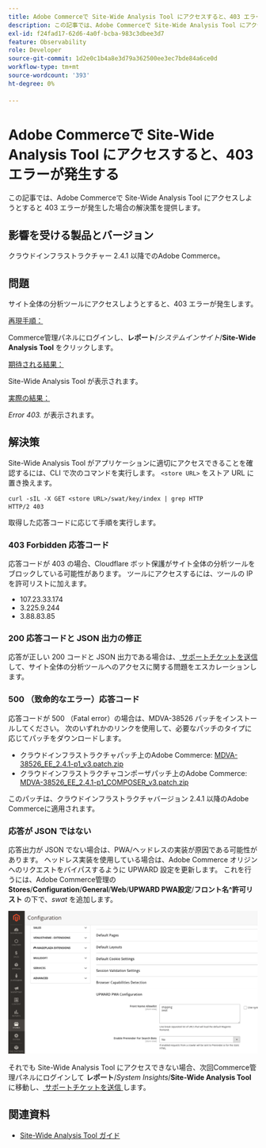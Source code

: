 ```yaml
---
title: Adobe Commerceで Site-Wide Analysis Tool にアクセスすると、403 エラーが発生する
description: この記事では、Adobe Commerceで Site-Wide Analysis Tool にアクセスしようとすると 403 エラーが発生した場合の解決策を提供します。
exl-id: f24fad17-62d6-4a0f-bcba-983c3dbee3d7
feature: Observability
role: Developer
source-git-commit: 1d2e0c1b4a8e3d79a362500ee3ec7bde84a6ce0d
workflow-type: tm+mt
source-wordcount: '393'
ht-degree: 0%

---
```


# Adobe Commerceで Site-Wide Analysis Tool にアクセスすると、403 エラーが発生する

この記事では、Adobe Commerceで Site-Wide Analysis Tool にアクセスしようとすると 403 エラーが発生した場合の解決策を提供します。

## 影響を受ける製品とバージョン

クラウドインフラストラクチャー 2.4.1 以降でのAdobe Commerce。

## 問題

サイト全体の分析ツールにアクセスしようとすると、403 エラーが発生します。

<u> 再現手順：</u>

Commerce管理パネルにログインし、**レポート**/*システムインサイト*/**Site-Wide Analysis Tool** をクリックします。

<u> 期待される結果：</u>

Site-Wide Analysis Tool が表示されます。

<u> 実際の結果：</u>

*Error 403.* が表示されます。


## 解決策

Site-Wide Analysis Tool がアプリケーションに適切にアクセスできることを確認するには、CLI で次のコマンドを実行します。 `<store URL>` をストア URL に置き換えます。

```cURL
curl -sIL -X GET <store URL>/swat/key/index | grep HTTP
HTTP/2 403
```

取得した応答コードに応じて手順を実行します。

### 403 Forbidden 応答コード

応答コードが 403 の場合、Cloudflare ボット保護がサイト全体の分析ツールをブロックしている可能性があります。 ツールにアクセスするには、ツールの IP を許可リストに加えます。

* 107.23.33.174
* 3.225.9.244
* 3.88.83.85

### 200 応答コードと JSON 出力の修正

応答が正しい 200 コードと JSON 出力である場合は、[ サポートチケットを送信 ](/help/help-center-guide/help-center/magento-help-center-user-guide.md#submit-ticket) して、サイト全体の分析ツールへのアクセスに関する問題をエスカレーションします。


### 500 （致命的なエラー）応答コード

応答コードが 500 （Fatal error）の場合は、MDVA-38526 パッチをインストールしてください。 次のいずれかのリンクを使用して、必要なパッチのタイプに応じてパッチをダウンロードします。

* クラウドインフラストラクチャパッチ上のAdobe Commerce: [MDVA-38526_EE_2.4.1-p1_v3.patch.zip](assets/MDVA-38526_EE_2.4.1-p1_v3.patch.zip)
* クラウドインフラストラクチャコンポーザパッチ上のAdobe Commerce: [MDVA-38526_EE_2.4.1-p1_COMPOSER_v3.patch.zip](assets/MDVA-38526_EE_2.4.1-p1_COMPOSER_v3.patch.zip)

このパッチは、クラウドインフラストラクチャバージョン 2.4.1 以降のAdobe Commerceに適用されます。

### 応答が JSON ではない

応答出力が JSON でない場合は、PWA/ヘッドレスの実装が原因である可能性があります。 ヘッドレス実装を使用している場合は、Adobe Commerce オリジンへのリクエストをバイパスするように UPWARD 設定を更新します。 これを行うには、Adobe Commerce管理の **Stores**/**Configuration**/**General**/**Web**/**UPWARD PWA設定**/**フロント名^許可リスト** の下で、*swat* を追加します。

![Upward_configuration](assets/upward_pwa.png)

それでも Site-Wide Analysis Tool にアクセスできない場合、次回Commerce管理パネルにログインして **レポート**/*System Insights*/**Site-Wide Analysis Tool** に移動し、[ サポートチケットを送信 ](/help/help-center-guide/help-center/magento-help-center-user-guide.md#submit-ticket) します。

## 関連資料

* [Site-Wide Analysis Tool ガイド ](https://experienceleague.adobe.com/docs/commerce-operations/tools/site-wide-analysis-tool/intro.html)
